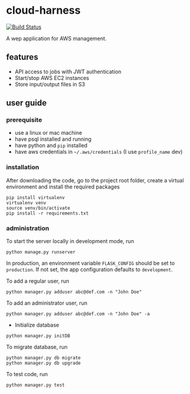 # cloud-harness

[![Build Status](https://travis-ci.org/nosarthur/cloud-harness.svg?branch=master)](https://travis-ci.org/nosarthur/cloud-harness)

A wep application for AWS management.

## features

* API access to jobs with JWT authentication
* Start/stop AWS EC2 instances
* Store input/output files in S3

## user guide

### prerequisite

* use a linux or mac machine
* have psql installed and running
* have python and `pip` installed
* have aws credentials in `~/.aws/credentials` (I use `profile_name` dev)

### installation
After downloading the code, go to the project root folder, create a virtual environment and install the required packages

```
pip install virtualenv
virtualenv venv
source venv/bin/activate
pip install -r requirements.txt
```

### administration

To start the server locally in development mode, run 

`python manage.py runserver`

In production, an environment variable `FLASK_CONFIG` should be set to `production`.
If not set, the app configuration defaults to `development`.

To add a regular user, run 

`python manager.py adduser abc@def.com -n "John Doe"`

To add an administrator user, run 

`python manager.py adduser abc@def.com -n "John Doe" -a`

* Initialize database 

`python manager.py initDB`

To migrate database, run

```
python manager.py db migrate
python manager.py db upgrade
```

To test code, run

`python manager.py test`

